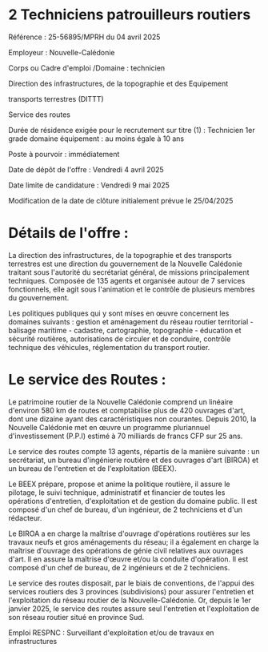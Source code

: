 # 2 Techniciens patrouilleurs routiers

Référence : 25-56895/MPRH du 04 avril 2025

Employeur : Nouvelle-Calédonie

Corps ou Cadre d'emploi /Domaine : technicien

Direction des infrastructures, de la topographie et des Equipement

transports terrestres (DITTT)

Service des routes

Durée de résidence exigée pour le recrutement sur titre (1) : Technicien 1er grade domaine équipement : au moins égale à 10 ans

Poste à pourvoir : immédiatement

Date de dépôt de l'offre : Vendredi 4 avril 2025

Date limite de candidature : Vendredi 9 mai 2025

Modification de la date de clôture initialement prévue le 25/04/2025

# Détails de l'offre :

La direction des infrastructures, de la topographie et des transports terrestres est une direction du gouvernement de la Nouvelle Calédonie traitant sous l'autorité du secrétariat général, de missions principalement techniques. Composée de 135 agents et organisée autour de 7 services fonctionnels, elle agit sous l'animation et le contrôle de plusieurs membres du gouvernement.

Les politiques publiques qui y sont mises en œuvre concernent les domaines suivants : gestion et aménagement du réseau routier territorial - balisage maritime - cadastre, cartographie, topographie - éducation et sécurité routières, autorisations de circuler et de conduire, contrôle technique des véhicules, réglementation du transport routier.

# Le service des Routes :

Le patrimoine routier de la Nouvelle Calédonie comprend un linéaire d'environ 580 km de routes et comptabilise plus de 420 ouvrages d'art, dont une dizaine ayant des caractéristiques non courantes. Depuis 2010, la Nouvelle Calédonie met en œuvre un programme pluriannuel d'investissement (P.P.I) estimé à 70 milliards de francs CFP sur 25 ans.

Le service des routes compte 13 agents, répartis de la manière suivante : un secrétariat, un bureau d'ingénierie routière et des ouvrages d'art (BIROA) et un bureau de l'entretien et de l'exploitation (BEEX).

Le BEEX prépare, propose et anime la politique routière, il assure le pilotage, le suivi technique, administratif et financier de toutes les opérations d'entretien, d'exploitation et de gestion du domaine public. Il est composé d'un chef de bureau, d'un ingénieur, de 2 techniciens et d'un rédacteur.

Le BIROA a en charge la maîtrise d'ouvrage d'opérations routières sur les travaux neufs et gros aménagements du réseau; il a également en charge la maîtrise d'ouvrage des opérations de génie civil relatives aux ouvrages d'art. Il en assure la maîtrise d'œuvre et/ou la conduite d'opération. Il est composé d'un chef de bureau, de 2 ingénieurs et de 2 techniciens.

Le service des routes disposait, par le biais de conventions, de l'appui des services routiers des 3 provinces (subdivisions) pour assurer l'entretien et l'exploitation du réseau routier de la Nouvelle-Calédonie. Or, depuis le 1er janvier 2025, le service des routes assure seul l'entretien et l'exploitation de son réseau routier situé en province Sud.

Emploi RESPNC : Surveillant d'exploitation et/ou de travaux en infrastructures
